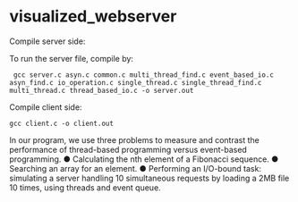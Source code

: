 # visualized_webserver

Compile server side:

To run the server file, compile by:

` gcc server.c asyn.c common.c multi_thread_find.c event_based_io.c asyn_find.c io_operation.c single_thread.c single_thread_find.c multi_thread.c thread_based_io.c -o server.out`


Compile client side:

` gcc client.c -o client.out `

In our program, we use three problems to measure and contrast the performance of thread-based programming versus event-based programming.
● Calculating the nth element of a Fibonacci sequence.
● Searching an array for an element.
● Performing an I/O-bound task: simulating a server handling 10 simultaneous requests by loading a 2MB file 10 times, using threads and event queue.

